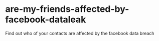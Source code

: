 # are-my-friends-affected-by-facebook-dataleak
Find out who of your contacts are affected by the facebook data breach
